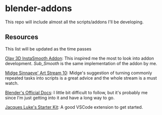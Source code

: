 # blender-addons

This repo will include almost all the scripts/addons I'll be developing.

## Resources

This list will be updated as the time passes

[Olav 3D InstaSmooth Addon](https://www.youtube.com/watch?v=UdvRKx500ck): This inspired me the most to look into addon development. _Sub_Smooth_ is the same implementation of the addon by me.

[Midge Sinnaeve' Art Stream 10](https://www.youtube.com/watch?v=2bK3juor2-c): Midge's suggestion of turning commonly repeated tasks into scripts is a great advice and the whole stream is a must watch.

[Blender's Official Docs](https://docs.blender.org/api/current/index.html): I little bit difficult to follow, but it's probably me since I'm just getting into it and have a long way to go.

[Jacques Luke's Starter Kit](https://github.com/JacquesLucke/blender_vscode): A good VSCode extension to get started.
